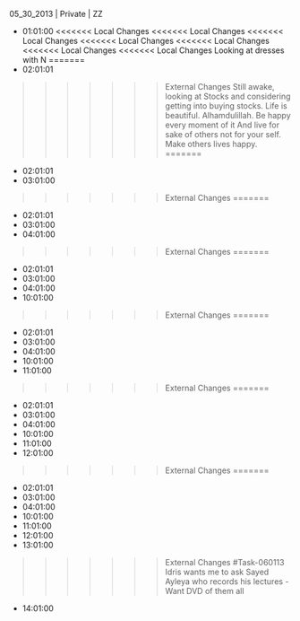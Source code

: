 05_30_2013 | Private | ZZ 
* 01:01:00
<<<<<<< Local Changes
<<<<<<< Local Changes
<<<<<<< Local Changes
<<<<<<< Local Changes
<<<<<<< Local Changes
<<<<<<< Local Changes
<<<<<<< Local Changes
Looking at dresses with N 
=======
* 02:01:01
>>>>>>> External Changes
Still awake, looking at Stocks and considering getting into buying stocks. 
Life is beautiful. 
Alhamdulillah. 
Be happy every moment of it
And live for sake of others not for your self.
Make others lives happy. =======
* 02:01:01
* 03:01:00
>>>>>>> External Changes
=======
* 02:01:01
* 03:01:00
* 04:01:00
>>>>>>> External Changes
=======
* 02:01:01
* 03:01:00
* 04:01:00
* 10:01:00
>>>>>>> External Changes
=======
* 02:01:01
* 03:01:00
* 04:01:00
* 10:01:00
* 11:01:00
>>>>>>> External Changes
=======
* 02:01:01
* 03:01:00
* 04:01:00
* 10:01:00
* 11:01:00
* 12:01:00
>>>>>>> External Changes
=======
* 02:01:01
* 03:01:00
* 04:01:00
* 10:01:00
* 11:01:00
* 12:01:00
* 13:01:00
>>>>>>> External Changes
#Task-060113 Idris wants me to ask Sayed Ayleya who records his lectures - Want DVD of them all
* 14:01:00
